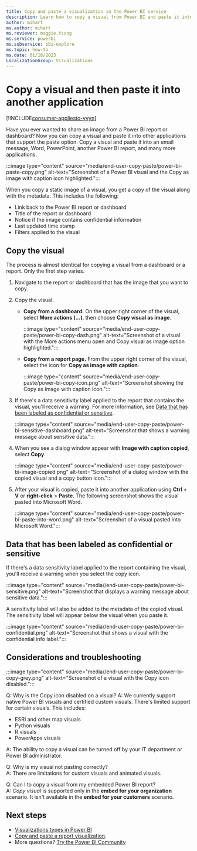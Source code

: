 ```yaml
---
title: Copy and paste a visualization in the Power BI service
description: Learn how to copy a visual from Power BI and paste it into other applications such as Word, PowerPoint, and emails.
author: mihart
ms.author: mihart
ms.reviewer: maggie.tsang
ms.service: powerbi
ms.subservice: pbi-explore
ms.topic: how-to
ms.date: 01/18/2023
LocalizationGroup: Visualizations
---
```

# Copy a visual and then paste it into another application

[!INCLUDE[consumer-appliesto-yyyn](../includes/consumer-appliesto-yyyn.md)]

Have you ever wanted to share an image from a Power BI report or dashboard? Now you can copy a visual and paste it into other applications that support the paste option. Copy a visual and paste it into an email message, Word, PowerPoint, another Power BI report, and many more applications.

:::image type="content" source="media/end-user-copy-paste/power-bi-paste-copy.png" alt-text="Screenshot of a Power BI visual and the Copy as image with caption icon highlighted.":::

When you copy a static image of a visual, you get a copy of the visual along with the metadata. This includes the following:

* Link back to the Power BI report or dashboard
* Title of the report or dashboard
* Notice if the image contains confidential information
* Last updated time stamp
* Filters applied to the visual

## Copy the visual

The process is almost identical for copying a visual from a dashboard or a report. Only the first step varies.

1. Navigate to the report or dashboard that has the image that you want to copy.

1. Copy the visual.

    *  **Copy from a dashboard.** On the upper right corner of the visual, select **More actions (...)**, then choose **Copy visual as image**.

        :::image type="content" source="media/end-user-copy-paste/power-bi-copy-dash.png" alt-text="Screenshot of a visual with the More actions menu open and Copy visual as image option highlighted.":::

    *  **Copy from a report page.** From the upper right corner of the visual, select the icon for **Copy as image with caption**.

        :::image type="content" source="media/end-user-copy-paste/power-bi-copy-icon.png" alt-text="Screenshot showing the Copy as image with caption icon.":::

1. If there's a data sensitivity label applied to the report that contains the visual, you'll receive a warning. For more information, see [Data that has been labeled as confidential or sensitive](#data-that-has-been-labeled-as-confidential-or-sensitive).

    :::image type="content" source="media/end-user-copy-paste/power-bi-sensitive-dashboard.png" alt-text="Screenshot that shows a warning message about sensitive data.":::

1. When you see a dialog window appear with **Image with caption copied**, select **Copy**.

    :::image type="content" source="media/end-user-copy-paste/power-bi-image-copied.png" alt-text="Screenshot of a dialog window with the copied visual and a copy button icon.":::

1. After your visual is copied, paste it into another application using **Ctrl + V** or **right-click** > **Paste**. The following screenshot shows the visual pasted into Microsoft Word.

    :::image type="content" source="media/end-user-copy-paste/power-bi-paste-into-word.png" alt-text="Screenshot of a visual pasted into Microsoft Word.":::

## Data that has been labeled as confidential or sensitive

If there's a data sensitivity label applied to the report containing the visual, you'll receive a warning when you select the copy icon.  

:::image type="content" source="media//end-user-copy-paste/power-bi-sensitive.png" alt-text="Screenshot that displays a warning message about sensitive data.":::

A sensitivity label will also be added to the metadata of the copied visual. The sensitivity label will appear below the visual when you paste it.

:::image type="content" source="media//end-user-copy-paste/power-bi-confidential.png" alt-text="Screenshot that shows a visual with the confidential info label.":::

## Considerations and troubleshooting

  :::image type="content" source="media//end-user-copy-paste/power-bi-copy-grey.png" alt-text="Screenshot of a visual with the Copy icon disabled.":::

Q: Why is the Copy icon disabled on a visual?
A: We currently support native Power BI visuals and certified custom visuals. There's limited support for certain visuals. This includes:

* ESRI and other map visuals
* Python visuals
* R visuals
* PowerApps visuals

A: The ability to copy a visual can be turned off by your IT department or Power BI administrator.

Q: Why is my visual not pasting correctly?  
A: There are limitations for custom visuals and animated visuals.

Q: Can I to copy a visual from my embedded Power BI report?  
A: *Copy visual* is supported only in the **embed for your organization** scenario. It isn't available in the **embed for your customers** scenario.

## Next steps

* [Visualizations types in Power BI](../visuals/power-bi-visualization-types-for-reports-and-q-and-a.md)
* [Copy and paste a report visualization](../visuals/power-bi-visualization-copy-paste.md).
* More questions? [Try the Power BI Community](https://community.powerbi.com/)
